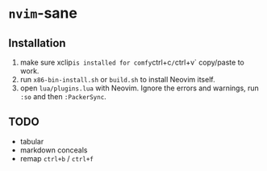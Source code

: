 # `nvim`-sane

## Installation

1. make sure xclip` is installed for comfy `ctrl+c`/`ctrl+v` copy/paste to work.
2. run `x86-bin-install.sh` or `build.sh` to install Neovim itself.
3. open `lua/plugins.lua` with Neovim. Ignore the errors and warnings,
   run `:so` and then `:PackerSync`.

## TODO

* tabular
* markdown conceals
* remap `ctrl+b` / `ctrl+f`
